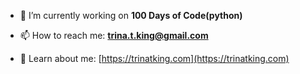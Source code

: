 - 🔭 I’m currently working on **100 Days of Code(python)**

- 📫 How to reach me: **trina.t.king@gmail.com**

- 📄 Learn about me: [https://trinatking.com](https://trinatking.com)
